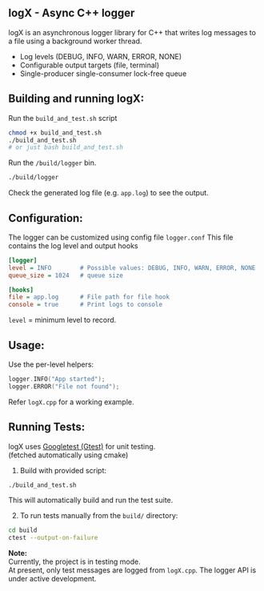 ## logX - Async C++ logger
logX is an asynchronous logger library for C++ that writes log messages to a file using a background worker thread.

- Log levels (DEBUG, INFO, WARN, ERROR, NONE)
- Configurable output targets (file, terminal)
- Single-producer single-consumer lock-free queue

## Building and running logX:
Run the `build_and_test.sh` script
```bash
chmod +x build_and_test.sh
./build_and_test.sh 
# or just bash build_and_test.sh
```
Run the `/build/logger` bin.
```bash
./build/logger
```
Check the generated log file (e.g. `app.log`) to see the output.

## Configuration:
The logger can be customized using config file `logger.conf`
This file contains the log level and output hooks
```ini
[logger]
level = INFO        # Possible values: DEBUG, INFO, WARN, ERROR, NONE
queue_size = 1024   # queue size

[hooks]
file = app.log      # File path for file hook
console = true      # Print logs to console
```
`level` = minimum level to record.

## Usage:
Use the per-level helpers:
```cpp
logger.INFO("App started");
logger.ERROR("File not found");
```
Refer `logX.cpp` for a working example.

## Running Tests:
logX uses [Googletest (Gtest)](https://github.com/google/googletest) for unit testing.<br> (fetched automatically using cmake)
1. Build with provided script:
```bash
./build_and_test.sh
```
This will automatically build and run the test suite.

2. To run tests manually from the `build/` directory:
```bash
cd build
ctest --output-on-failure
```

**Note:**  
Currently, the project is in testing mode.<br>
At present, only test messages are logged from `logX.cpp`. The logger API is under active development.

